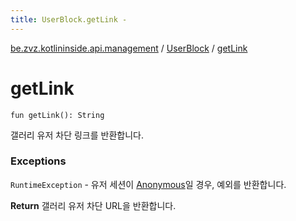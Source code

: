 ```yaml
---
title: UserBlock.getLink - 
---
```


[be.zvz.kotlininside.api.management](../index.html) / [UserBlock](index.html) / [getLink](./get-link.html)

# getLink

`fun getLink(): String`

갤러리 유저 차단 링크를 반환합니다.

### Exceptions

`RuntimeException` - 유저 세션이 [Anonymous](../../be.zvz.kotlininside.session.user/-anonymous/index.html)일 경우, 예외를 반환합니다.

**Return**
갤러리 유저 차단 URL을 반환합니다.

